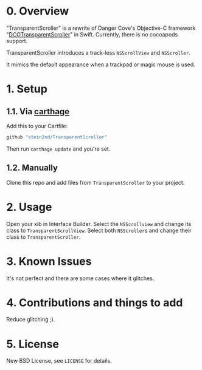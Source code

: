 # 0. Overview
"TransparentScroller" is a rewrite of Danger Cove's Objective-C framework "[DCOTransparentScroller](https://github.com/DangerCove/DCOTransparentScroller)" in Swift.
Currently, there is no cocoapods support.

TransparentScroller introduces a track-less `NSScrollView` and `NSScroller`.

It mimics the default appearance when a trackpad or magic mouse is used.

# 1. Setup
## 1.1. Via [carthage](https://github.com/Carthage/Carthage)
Add this to your Cartfile:
```bash
github "stein2nd/TransparentScroller"
```
Then run `carthage update` and you're set.

## 1.2. Manually
Clone this repo and add files from `TransparentScroller` to your project.

# 2. Usage
Open your xib in Interface Builder. Select the `NSScrollview` and change its class to `TransparentScrollView`. Select both `NSScroller`s and change their class to `TransparentScroller`.

# 3. Known Issues
It's not perfect and there are some cases where it glitches.

# 4. Contributions and things to add
Reduce glitching ;).

# 5. License
New BSD License, see `LICENSE` for details.
